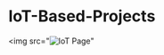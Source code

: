 # IoT-Based-Projects
<img src="![IoT Page](https://user-images.githubusercontent.com/85106967/202901099-a6fead9e-8451-4679-aaea-be018610f979.png)"
